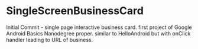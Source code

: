 # SingleScreenBusinessCard
Initial Commit - single page interactive business card.
first project of Google Android Basics Nanodegree proper.
similar to HelloAndroid but with onClick handler leading to 
URL of business.
